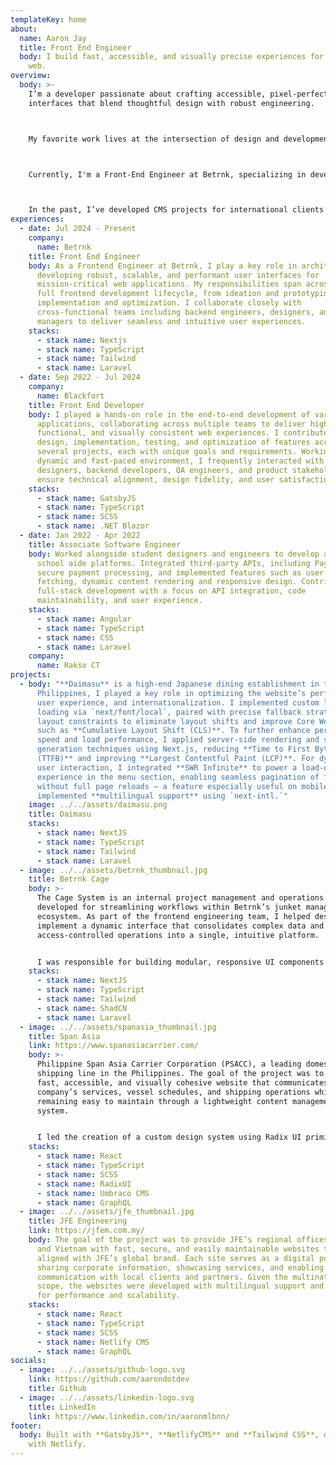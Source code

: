 ```yaml
---
templateKey: home
about:
  name: Aaron Jay
  title: Front End Engineer
  body: I build fast, accessible, and visually precise experiences for the modern
    web.
overview:
  body: >-
    I’m a developer passionate about crafting accessible, pixel-perfect user
    interfaces that blend thoughtful design with robust engineering.



    My favorite work lives at the intersection of design and development—creating experiences that not only look great but are meticulously built for performance and usability. 



    Currently, I'm a Front-End Engineer at Betrnk, specializing in development. I help design, build, and maintain the UI components that power Betrnk's frontend, ensuring our platform meets web accessibility standards and best practices to deliver an inclusive user experience.



    In the past, I’ve developed CMS projects for international clients and built software across agencies, companies, and businesses in industries ranging from digital media to tech. 
experiences:
  - date: Jul 2024 - Present
    company:
      name: Betrnk
    title: Front End Engineer
    body: As a Frontend Engineer at Betrnk, I play a key role in architecting and
      developing robust, scalable, and performant user interfaces for
      mission-critical web applications. My responsibilities span across the
      full frontend development lifecycle, from ideation and prototyping to
      implementation and optimization. I collaborate closely with
      cross-functional teams including backend engineers, designers, and product
      managers to deliver seamless and intuitive user experiences.
    stacks:
      - stack name: Nextjs
      - stack name: TypeScript
      - stack name: Tailwind
      - stack name: Laravel
  - date: Sep 2022 - Jul 2024
    company:
      name: Blackfort
    title: Front End Developer
    body: I played a hands-on role in the end-to-end development of various web
      applications, collaborating across multiple teams to deliver high-quality,
      functional, and visually consistent web experiences. I contributed to the
      design, implementation, testing, and optimization of features across
      several projects, each with unique goals and requirements. Working in a
      dynamic and fast-paced environment, I frequently interacted with
      designers, backend developers, QA engineers, and product stakeholders to
      ensure technical alignment, design fidelity, and user satisfaction.
    stacks:
      - stack name: GatsbyJS
      - stack name: TypeScript
      - stack name: SCSS
      - stack name: .NET Blazor
  - date: Jan 2022 - Apr 2022
    title: Associate Software Engineer
    body: Worked alongside student designers and engineers to develop and enhance
      school aide platforms. Integrated third-party APIs, including Paymongo for
      secure payment processing, and implemented features such as user data
      fetching, dynamic content rendering and responsive design. Contributed to
      full-stack development with a focus on API integration, code
      maintainability, and user experience.
    stacks:
      - stack name: Angular
      - stack name: TypeScript
      - stack name: CSS
      - stack name: Laravel
    company:
      name: Rakso CT
projects:
  - body: "**Daimasu** is a high-end Japanese dining establishment in the
      Philippines, I played a key role in optimizing the website’s performance,
      user experience, and internationalization. I implemented custom local font
      loading via `next/font/local`, paired with precise fallback strategies and
      layout constraints to eliminate layout shifts and improve Core Web Vitals
      such as **Cumulative Layout Shift (CLS)**. To further enhance perceived
      speed and load performance, I applied server-side rendering and static
      generation techniques using Next.js, reducing **Time to First Byte
      (TTFB)** and improving **Largest Contentful Paint (LCP)**. For dynamic
      user interaction, I integrated **SWR Infinite** to power a load-on-scroll
      experience in the menu section, enabling seamless pagination of food items
      without full page reloads — a feature especially useful on mobile. I also
      implemented **multilingual support** using `next-intl.`"
    image: ../../assets/daimasu.png
    title: Daimasu
    stacks:
      - stack name: NextJS
      - stack name: TypeScript
      - stack name: Tailwind
      - stack name: Laravel
  - image: ../../assets/betrnk_thumbnail.jpg
    title: Betrnk Cage
    body: >-
      The Cage System is an internal project management and operations dashboard
      developed for streamlining workflows within Betrnk’s junket management
      ecosystem. As part of the frontend engineering team, I helped design and
      implement a dynamic interface that consolidates complex data and
      access-controlled operations into a single, intuitive platform.


      I was responsible for building modular, responsive UI components using Next.js and Tailwind CSS, integrated with Zustand for state management and React Hook Form for flexible form workflows. The system supports role-based access, dynamic permissions, and authenticated routing using NextAuth allowing secure and personalized access across multiple user tiers.
    stacks:
      - stack name: NextJS
      - stack name: TypeScript
      - stack name: Tailwind
      - stack name: ShadCN
      - stack name: Laravel
  - image: ../../assets/spanasia_thumbnail.jpg
    title: Span Asia
    link: https://www.spanasiacarrier.com/
    body: >-
      Philippine Span Asia Carrier Corporation (PSACC), a leading domestic
      shipping line in the Philippines. The goal of the project was to build a
      fast, accessible, and visually cohesive website that communicates the
      company’s services, vessel schedules, and shipping operations while
      remaining easy to maintain through a lightweight content management
      system.


      I led the creation of a custom design system using Radix UI primitives, before the emergence of frameworks like ShadCN. 
    stacks:
      - stack name: React
      - stack name: TypeScript
      - stack name: SCSS
      - stack name: RadixUI
      - stack name: Umbraco CMS
      - stack name: GraphQL
  - image: ../../assets/jfe_thumbnail.jpg
    title: JFE Engineering
    link: https://jfem.com.my/
    body: The goal of the project was to provide JFE’s regional offices in Malaysia
      and Vietnam with fast, secure, and easily maintainable websites that
      aligned with JFE’s global brand. Each site serves as a digital portal for
      sharing corporate information, showcasing services, and enabling
      communication with local clients and partners. Given the multinational
      scope, the websites were developed with multilingual support and optimized
      for performance and scalability.
    stacks:
      - stack name: React
      - stack name: TypeScript
      - stack name: SCSS
      - stack name: Netlify CMS
      - stack name: GraphQL
socials:
  - image: ../../assets/github-logo.svg
    link: https://github.com/aarondotdev
    title: Github
  - image: ../../assets/linkedin-logo.svg
    title: LinkedIn
    link: https://www.linkedin.com/in/aaronmlbnn/
footer:
  body: Built with **GatsbyJS**, **NetlifyCMS** and **Tailwind CSS**, deployed
    with Netlify.
---
```

